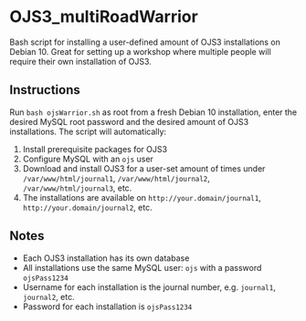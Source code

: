 # OJS3_multiRoadWarrior
Bash script for installing a user-defined amount of OJS3 installations on Debian 10. Great for setting up a workshop where multiple people will require their own installation of OJS3.

## Instructions

Run `bash ojsWarrior.sh` as root from a fresh Debian 10 installation, enter the desired MySQL root password and the desired amount of OJS3 installations. The script will automatically:

1. Install prerequisite packages for OJS3
2. Configure MySQL with an `ojs` user
3. Download and install OJS3 for a user-set amount of times under `/var/www/html/journal1`, `/var/www/html/journal2`, `/var/www/html/journal3`, etc.
4. The installations are available on `http://your.domain/journal1`, `http://your.domain/journal2`, etc.

## Notes

- Each OJS3 installation has its own database
- All installations use the same MySQL user: `ojs` with a password `ojsPass1234`
- Username for each installation is the journal number, e.g. `journal1`, `journal2`, etc.
- Password for each installation is `ojsPass1234`

